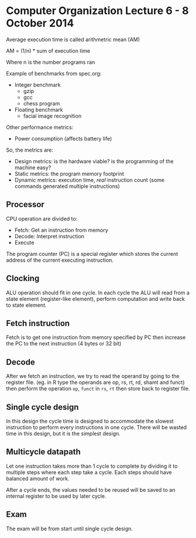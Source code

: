 # Computer Organization Lecture 6 - 8 October 2014

Average execution time is called arithmetric mean (AM)

AM = (1/n) * sum of execution time

Where n is the number programs ran

Example of benchmarks from spec.org:

- Integer benchmark
  - gzip
  - gcc
  - chess program
- Floating benchmark
  - facial image recognition

Other performance metrics:

- Power consumption (affects battery life)

So, the metrics are:

- Design metrics: is the hardware viable? is the programming of the machine easy?
- Static metrics: the program memory footprint
- Dynamic metrics: execution time, *real* instruction count (some commands generated multiple instructions)

## Processor

CPU operation are divided to:

- Fetch: Get an instruction from memory
- Decode: Interpret instruction
- Execute

The program counter (PC) is a special register which stores the current address of the current executing instruction.

## Clocking

ALU operation should fit in one cycle. In each cycle the ALU will read from a state element (register-like element), perform computation and write back to state element.

## Fetch instruction

Fetch is to get one instruction from memory specified by PC then increase the PC to the next instruction (4 bytes or 32 bit)

## Decode

After we fetch an instruction, we try to read the operand by going to the register file. (eg. in R type the operands are op, rs, rt, rd, shamt and funct) then perform the operation `op`, `funct` in `rs`, `rt` then store back to register file.

## Single cycle design

In this design the cycle time is designed to accommodate the slowest instruction to perform every instructions in one cycle. There will be wasted time in this design, but it is the simplest design.

## Multicycle datapath

Let one instruction takes more than 1 cycle to complete by dividing it to multiple steps where each step take a cycle. Each steps should have balanced amount of work.

After a cycle ends, the values needed to be reused will be saved to an internal register to be used by later cycle.

## Exam

The exam will be from start until single cycle design.